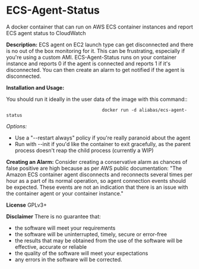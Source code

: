 # ECS-Agent-Status
A docker container that can run on AWS ECS container instances and report ECS agent status to CloudWatch

**Description:** ECS agent on EC2 launch type can get disconnected and there is no out of the box monitoring for it. This can be frustrating, especially if you're using a custom AMI. ECS-Agent-Status runs on your container instance and reports 0 if the agent is connected and reports 1 if it's disconnected. You can then create an alarm to get notified if the agent is disconnected.  

**Installation and Usage:**

You should run it ideally in the user data of the image with this command::

                                        docker run -d aliabas/ecs-agent-status

*Options:*

- Use a "--restart always" policy if you're really paranoid about the agent
- Run with --init if you'd like the container to exit gracefully, as the parent process doesn't reap the child process (currently a WIP)

**Creating an Alarm:** Consider creating a conservative alarm as chances of false positive are high because as per AWS public documentation: "The Amazon ECS container agent disconnects and reconnects several times per hour as a part of its normal operation, so agent connection events should be expected. These events are not an indication that there is an issue with the container agent or your container instance." 

**License**
GPLv3+

**Disclaimer**
There is no guarantee that:

- the software will meet your requirements
- the software will be uninterrupted, timely, secure or error-free
- the results that may be obtained from the use of the software will be effective, accurate or reliable
- the quality of the software will meet your expectations
- any errors in the software will be corrected.